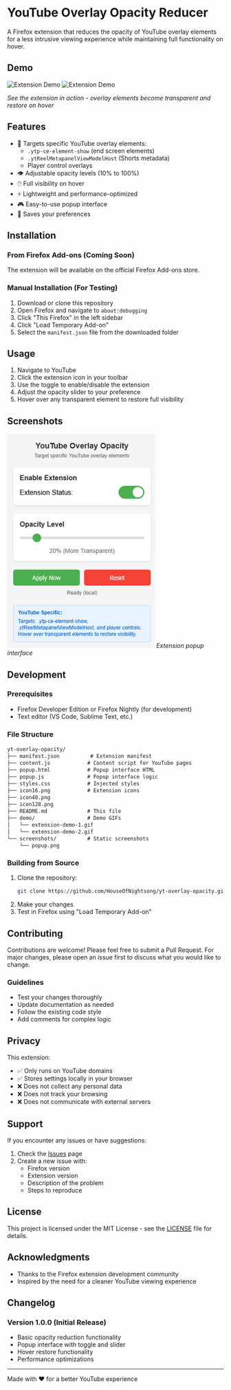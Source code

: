 # YouTube Overlay Opacity Reducer

A Firefox extension that reduces the opacity of YouTube overlay elements for a less intrusive viewing experience while maintaining full functionality on hover.

## Demo


![Extension Demo](demo/extension-demo-1.gif)
![Extension Demo](demo/extension-demo-2.gif)

*See the extension in action - overlay elements become transparent and restore on hover*

## Features

- 🎯 Targets specific YouTube overlay elements:
  - `.ytp-ce-element-show` (end screen elements)
  - `.ytReelMetapanelViewModelHost` (Shorts metadata)
  - Player control overlays
- 👁️ Adjustable opacity levels (10% to 100%)
- 🖱️ Full visibility on hover
- ⚡ Lightweight and performance-optimized
- 🎮 Easy-to-use popup interface
- 💾 Saves your preferences

## Installation

### From Firefox Add-ons (Coming Soon)
The extension will be available on the official Firefox Add-ons store.

### Manual Installation (For Testing)
1. Download or clone this repository
2. Open Firefox and navigate to `about:debugging`
3. Click "This Firefox" in the left sidebar
4. Click "Load Temporary Add-on"
5. Select the `manifest.json` file from the downloaded folder

## Usage

1. Navigate to YouTube
2. Click the extension icon in your toolbar
3. Use the toggle to enable/disable the extension
4. Adjust the opacity slider to your preference
5. Hover over any transparent element to restore full visibility

## Screenshots

![Extension Popup](screenshots/popup.png)
*Extension popup interface*

## Development

### Prerequisites
- Firefox Developer Edition or Firefox Nightly (for development)
- Text editor (VS Code, Sublime Text, etc.)

### File Structure
```
yt-overlay-opacity/
├── manifest.json          # Extension manifest
├── content.js            # Content script for YouTube pages
├── popup.html            # Popup interface HTML
├── popup.js              # Popup interface logic
├── styles.css            # Injected styles
├── icon16.png            # Extension icons
├── icon48.png
├── icon128.png
├── README.md             # This file
├── demo/                 # Demo GIFs
│   └── extension-demo-1.gif
│   └── extension-demo-2.gif
└── screenshots/          # Static screenshots
    └── popup.png
```

### Building from Source
1. Clone the repository:
   ```bash
   git clone https://github.com/HouseOfNightsong/yt-overlay-opacity.git
   ```
2. Make your changes
3. Test in Firefox using "Load Temporary Add-on"

## Contributing

Contributions are welcome! Please feel free to submit a Pull Request. For major changes, please open an issue first to discuss what you would like to change.

### Guidelines
- Test your changes thoroughly
- Update documentation as needed
- Follow the existing code style
- Add comments for complex logic

## Privacy

This extension:
- ✅ Only runs on YouTube domains
- ✅ Stores settings locally in your browser
- ❌ Does not collect any personal data
- ❌ Does not track your browsing
- ❌ Does not communicate with external servers

## Support

If you encounter any issues or have suggestions:
1. Check the [Issues](https://github.com/HouseOfNightsong/yt-overlay-opacity/issues) page
2. Create a new issue with:
   - Firefox version
   - Extension version
   - Description of the problem
   - Steps to reproduce

## License

This project is licensed under the MIT License - see the [LICENSE](LICENSE) file for details.

## Acknowledgments

- Thanks to the Firefox extension development community
- Inspired by the need for a cleaner YouTube viewing experience

## Changelog

### Version 1.0.0 (Initial Release)
- Basic opacity reduction functionality
- Popup interface with toggle and slider
- Hover restore functionality
- Performance optimizations

---

Made with ❤️ for a better YouTube experience
